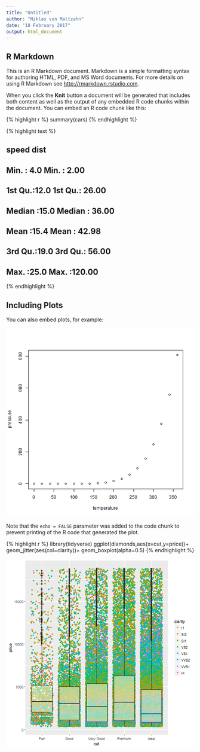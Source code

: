 ```yaml
---
title: "Untitled"
author: "Niklas von Maltzahn"
date: "18 February 2017"
output: html_document
---
```




## R Markdown

This is an R Markdown document. Markdown is a simple formatting syntax for authoring HTML, PDF, and MS Word documents. For more details on using R Markdown see <http://rmarkdown.rstudio.com>.

When you click the **Knit** button a document will be generated that includes both content as well as the output of any embedded R code chunks within the document. You can embed an R code chunk like this:


{% highlight r %}
summary(cars)
{% endhighlight %}



{% highlight text %}
##      speed           dist       
##  Min.   : 4.0   Min.   :  2.00  
##  1st Qu.:12.0   1st Qu.: 26.00  
##  Median :15.0   Median : 36.00  
##  Mean   :15.4   Mean   : 42.98  
##  3rd Qu.:19.0   3rd Qu.: 56.00  
##  Max.   :25.0   Max.   :120.00
{% endhighlight %}

## Including Plots

You can also embed plots, for example:

![center](/to_publish/figs/2017-2-18-First-Post/pressure-1.png)

Note that the `echo = FALSE` parameter was added to the code chunk to prevent printing of the R code that generated the plot.


{% highlight r %}
library(tidyverse)
ggplot(diamonds,aes(x=cut,y=price))+
  geom_jitter(aes(col=clarity))+
  geom_boxplot(alpha=0.5)
{% endhighlight %}

![center](/to_publish/figs/2017-2-18-First-Post/unnamed-chunk-4-1.png)


